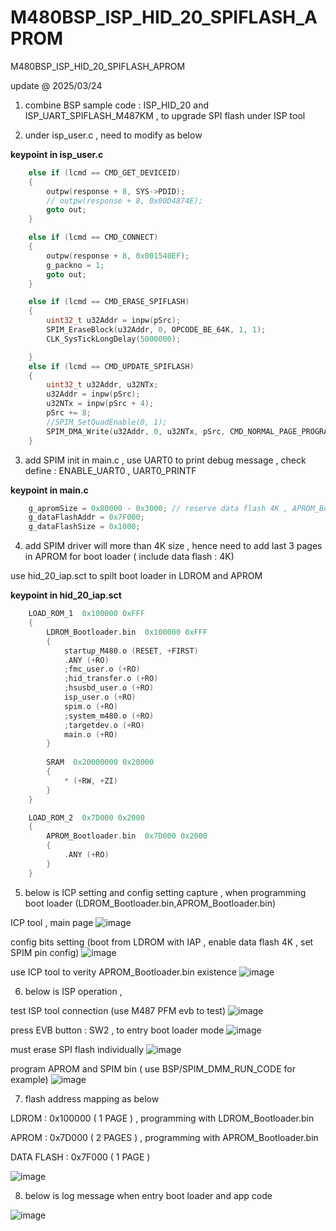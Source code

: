 # M480BSP_ISP_HID_20_SPIFLASH_APROM
 M480BSP_ISP_HID_20_SPIFLASH_APROM

update @ 2025/03/24

1. combine BSP sample code : ISP_HID_20 and ISP_UART_SPIFLASH_M487KM , to upgrade SPI flash under ISP tool

2. under isp_user.c , need to modify as below 

__keypoint in isp_user.c__

```c
    else if (lcmd == CMD_GET_DEVICEID)
    {
        outpw(response + 8, SYS->PDID);
        // outpw(response + 8, 0x00D4874E);
        goto out;
    }
```

```c
    else if (lcmd == CMD_CONNECT)
    {
		outpw(response + 8, 0x001540EF);
        g_packno = 1;
        goto out;
    }
```

```c
    else if (lcmd == CMD_ERASE_SPIFLASH)
    {
        uint32_t u32Addr = inpw(pSrc);
        SPIM_EraseBlock(u32Addr, 0, OPCODE_BE_64K, 1, 1);
        CLK_SysTickLongDelay(5000000);

    }
    else if (lcmd == CMD_UPDATE_SPIFLASH)
    {
        uint32_t u32Addr, u32NTx;
        u32Addr = inpw(pSrc);
        u32NTx = inpw(pSrc + 4);
        pSrc += 8;
        //SPIM_SetQuadEnable(0, 1);
        SPIM_DMA_Write(u32Addr, 0, u32NTx, pSrc, CMD_NORMAL_PAGE_PROGRAM);
    }
```

3. add SPIM init in main.c , use UART0 to print debug message , check define : ENABLE_UART0 , UART0_PRINTF

__keypoint in main.c__

```c
    g_apromSize = 0x80000 - 0x3000; // reserve data flash 4K , APROM_Bootloader.bin : 8K
    g_dataFlashAddr = 0x7F000;
    g_dataFlashSize = 0x1000;
```

4. add SPIM driver will more than 4K size  , hence need to add last 3 pages in APROM for boot loader ( include data flash : 4K)

use hid_20_iap.sct to spilt boot loader in LDROM and APROM

__keypoint in hid_20_iap.sct__

```c
	LOAD_ROM_1  0x100000 0xFFF
	{
		LDROM_Bootloader.bin  0x100000 0xFFF
		{
			startup_M480.o (RESET, +FIRST)
			.ANY (+RO)		
			;fmc_user.o (+RO)
			;hid_transfer.o (+RO)
			;hsusbd_user.o (+RO)
			isp_user.o (+RO)
			spim.o (+RO)
			;system_m480.o (+RO)
			;targetdev.o (+RO)
			main.o (+RO)
		}
		
		SRAM  0x20000000 0x20000
		{
			* (+RW, +ZI)
		}
	}

	LOAD_ROM_2  0x7D000 0x2000
	{
		APROM_Bootloader.bin  0x7D000 0x2000
		{
			.ANY (+RO)
		}
	}


```

5. below is ICP setting and config setting capture , when programming boot loader (LDROM_Bootloader.bin,APROM_Bootloader.bin)

ICP tool , main page
![image](https://github.com/released/M480BSP_ISP_HID_20_SPIFLASH_APROM/blob/main/ICP_connnect.jpg)

config bits setting (boot from LDROM with IAP , enable data flash 4K , set SPIM pin config)
![image](https://github.com/released/M480BSP_ISP_HID_20_SPIFLASH_APROM/blob/main/ICP_config.jpg)

use ICP tool to verity APROM_Bootloader.bin existence
![image](https://github.com/released/M480BSP_ISP_HID_20_SPIFLASH_APROM/blob/main/ICP_connnect2.jpg)

6. below is ISP operation ,

test ISP tool connection (use M487 PFM evb to test)
![image](https://github.com/released/M480BSP_ISP_HID_20_SPIFLASH_APROM/blob/main/ISP_connnect.jpg)

press EVB button : SW2 , to entry boot loader mode
![image](https://github.com/released/M480BSP_ISP_HID_20_SPIFLASH_APROM/blob/main/log_entry_boot_code.jpg)

must erase SPI flash individually
![image](https://github.com/released/M480BSP_ISP_HID_20_SPIFLASH_APROM/blob/main/ISP_connnect2.jpg)

program APROM and SPIM bin ( use BSP/SPIM_DMM_RUN_CODE for example)
![image](https://github.com/released/M480BSP_ISP_HID_20_SPIFLASH_APROM/blob/main/ISP_connnect3.jpg)


7. flash address mapping as below 

LDROM : 0x100000 ( 1 PAGE ) , programming with LDROM_Bootloader.bin

APROM : 0x7D000 ( 2 PAGES ) , programming with APROM_Bootloader.bin

DATA FLASH : 0x7F000 ( 1 PAGE )

![image](https://github.com/released/M480BSP_ISP_HID_20_SPIFLASH_APROM/blob/main/memory_map_512K.jpg)

8. below is log message when entry boot loader and app code

![image](https://github.com/released/M480BSP_ISP_HID_20_SPIFLASH_APROM/blob/main/log.jpg)


